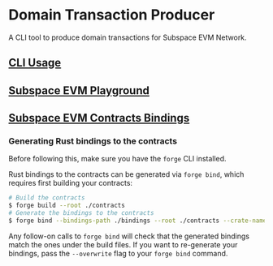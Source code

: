 # Domain Transaction Producer

A CLI tool to produce domain transactions for Subspace EVM Network.

## [CLI Usage](./cli/README.md)

## [Subspace EVM Playground](./contracts/)

## [Subspace EVM Contracts Bindings](./bindings/)

### Generating Rust bindings to the contracts

Before following this, make sure you have the `forge` CLI installed.

Rust bindings to the contracts can be generated via `forge bind`, which requires
first building your contracts:

```sh
# Build the contracts
$ forge build --root ./contracts
# Generate the bindings to the contracts
$ forge bind --bindings-path ./bindings --root ./contracts --crate-name bindings
```

Any follow-on calls to `forge bind` will check that the generated bindings match
the ones under the build files. If you want to re-generate your bindings, pass
the `--overwrite` flag to your `forge bind` command.
